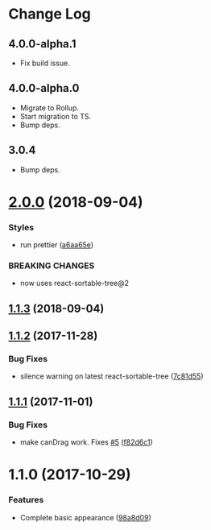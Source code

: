 # Change Log

## 4.0.0-alpha.1
* Fix build issue.

## 4.0.0-alpha.0
* Migrate to Rollup.
* Start migration to TS.
* Bump deps.

## 3.0.4
* Bump deps.

<a name="2.0.0"></a>
# [2.0.0](https://github.com/frontend-collective/react-sortable-tree-theme-file-explorer/compare/v1.1.3...v2.0.0) (2018-09-04)


### Styles

* run prettier ([a6aa65e](https://github.com/frontend-collective/react-sortable-tree-theme-file-explorer/commit/a6aa65e))


### BREAKING CHANGES

* now uses react-sortable-tree@2



<a name="1.1.3"></a>
## [1.1.3](https://github.com/frontend-collective/react-sortable-tree-theme-file-explorer/compare/v1.1.2...v1.1.3) (2018-09-04)



<a name="1.1.2"></a>
## [1.1.2](https://github.com/frontend-collective/react-sortable-tree-theme-file-explorer/compare/v1.1.1...v1.1.2) (2017-11-28)


### Bug Fixes

* silence warning on latest react-sortable-tree ([7c81d55](https://github.com/frontend-collective/react-sortable-tree-theme-file-explorer/commit/7c81d55))



<a name="1.1.1"></a>
## [1.1.1](https://github.com/frontend-collective/react-sortable-tree-theme-file-explorer/compare/v1.1.0...v1.1.1) (2017-11-01)


### Bug Fixes

* make canDrag work. Fixes [#5](https://github.com/frontend-collective/react-sortable-tree-theme-file-explorer/issues/5) ([f82d6c1](https://github.com/frontend-collective/react-sortable-tree-theme-file-explorer/commit/f82d6c1))



<a name="1.1.0"></a>
# 1.1.0 (2017-10-29)


### Features

* Complete basic appearance ([98a8d09](https://github.com/frontend-collective/react-sortable-tree/commit/98a8d09))
